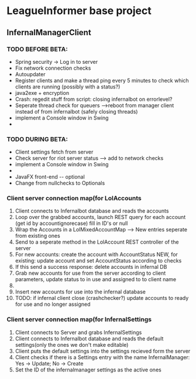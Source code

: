 <h1>LeagueInformer base project</h1>
<h2>InfernalManagerClient</h2>
<h3>TODO BEFORE BETA:</h3>	
<ul>
<li>Spring security -> Log in to server</li>
<li>Fix network connection checks</li>
<li>Autoupdater</li>
<li>Register clients and make a thread ping every 5 minutes to check which clients are running (possibly with a status?)</li>
<li>java2exe + encryption</li>
<li>Crash: regedit stuff from script: closing infernalbot on errorlevel?</li>
<li>Seperate thread check for queuers -->reboot from manager client instead of from infernalbot (safely closing threads)</li>
<li>implement a Console window in Swing<li>
</ul>


<h3>TODO DURING BETA:</h3>	
<ul>
<li>Client settings fetch from server</li>
<li>Check server for riot server status --> add to network checks</li>
<li>implement a Console window in Swing<li>
<li>JavaFX front-end -- optional </li>
<li>Change from nullchecks to Optionals</li>
</ul>

<h3>Client server connection map(for LolAccounts</h3>
<ol>
<li>Client connects to Infernalbot database and reads the accounts</li>
<li>Loop over the grabbed accounts, launch REST query for each account (get id by accountignorecase) fill in ID's or null</li>
<li>Wrap the Accounts in a LolMixedAccountMap --> New entries seperate from existing ones</li>
<li>Send to a seperate method in the LolAccount REST controller of the server</li>
<li>For new accounts: create the account with AccountStatus NEW, for existing: update account and set AccountStatus according to checks</li>
<li>If this send a success response: delete accounts in infernal DB</li>
<li>Grab new accounts for use from the server according to client parameters, update status to in use and assigned to to client name<li>
<li>Insert new accounts for use into the infernal database</li>
<li>TODO: if infernal client close (crashchecker?) update accounts to ready for use and no longer assigned</li>
</ol>

<h3>Client server connection map(for InfernalSettings</h3>
<ol>
<li>Client connects to Server and grabs InfernalSettings</li>
<li>Client connects to Infernalbot database and reads the default settings(only the ones we don't make editable)</li>
<li>Client puts the default settings into the settings recieved form the server</li>
<li>Client checks if there is a Settings entry with the name InfernalManager: Yes -> Update; No -> Create</li>
<li>Set the ID of the infernalmanager settings as the active ones</li>
</ol>